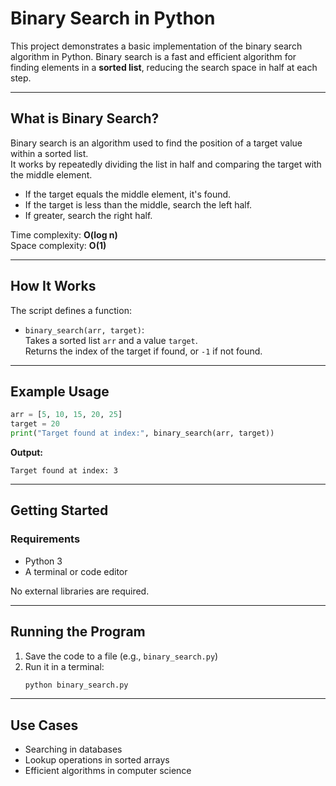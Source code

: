
# Binary Search in Python

This project demonstrates a basic implementation of the binary search algorithm in Python. Binary search is a fast and efficient algorithm for finding elements in a **sorted list**, reducing the search space in half at each step.

---

## What is Binary Search?

Binary search is an algorithm used to find the position of a target value within a sorted list.  
It works by repeatedly dividing the list in half and comparing the target with the middle element.

- If the target equals the middle element, it's found.
- If the target is less than the middle, search the left half.
- If greater, search the right half.

Time complexity: **O(log n)**  
Space complexity: **O(1)**

---

## How It Works

The script defines a function:

- `binary_search(arr, target)`:  
  Takes a sorted list `arr` and a value `target`.  
  Returns the index of the target if found, or `-1` if not found.

---

## Example Usage

```python
arr = [5, 10, 15, 20, 25]
target = 20
print("Target found at index:", binary_search(arr, target))
```

**Output:**
```
Target found at index: 3
```

---

## Getting Started

### Requirements

- Python 3  
- A terminal or code editor

No external libraries are required.

---

## Running the Program

1. Save the code to a file (e.g., `binary_search.py`)  
2. Run it in a terminal:
   ```bash
   python binary_search.py
   ```

---


## Use Cases

- Searching in databases
- Lookup operations in sorted arrays
- Efficient algorithms in computer science
